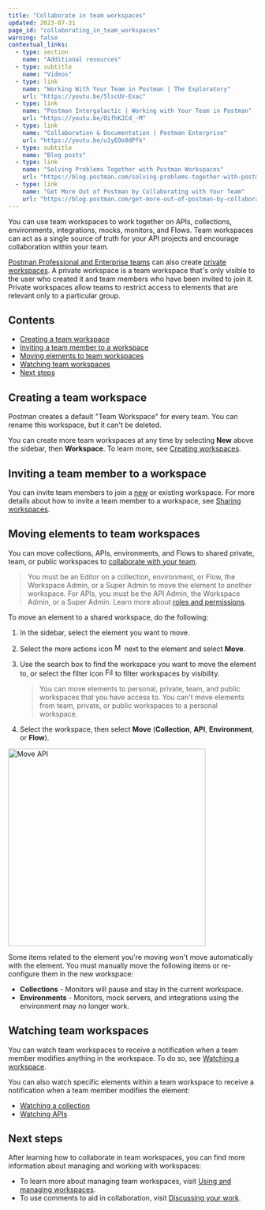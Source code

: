 ```yaml
---
title: "Collaborate in team workspaces"
updated: 2023-07-31
page_id: "collaborating_in_team_workspaces"
warning: false
contextual_links:
  - type: section
    name: "Additional resources"
  - type: subtitle
    name: "Videos"
  - type: link
    name: "Working With Your Team in Postman | The Exploratory"
    url: "https://youtu.be/5lscUV-Exac"
  - type: link
    name: "Postman Intergalactic | Working with Your Team in Postman"
    url: "https://youtu.be/OifhKJCd_-M"
  - type: link
    name: "Collaboration & Documentation | Postman Enterprise"
    url: "https://youtu.be/u1yEOo0dPfk"
  - type: subtitle
    name: "Blog posts"
  - type: link
    name: "Solving Problems Together with Postman Workspaces"
    url: "https://blog.postman.com/solving-problems-together-with-postman-workspaces/"
  - type: link
    name: "Get More Out of Postman by Collaborating with Your Team"
    url: "https://blog.postman.com/get-more-out-of-postman-by-collaborating-with-your-team/"
---
```


You can use team workspaces to work together on APIs, collections, environments, integrations, mocks, monitors, and Flows. Team workspaces can act as a single source of truth for your API projects and encourage collaboration within your team.

[Postman Professional and Enterprise teams](https://www.postman.com/pricing) can also create [private workspaces](/docs/collaborating-in-postman/using-workspaces/creating-workspaces/). A private workspace is a team workspace that's only visible to the user who created it and team members who have been invited to join it. Private workspaces allow teams to restrict access to elements that are relevant only to a particular group.

## Contents

* [Creating a team workspace](#creating-a-team-workspace)
* [Inviting a team member to a workspace](#inviting-a-team-member-to-a-workspace)
* [Moving elements to team workspaces](#moving-elements-to-team-workspaces)
* [Watching team workspaces](#watching-team-workspaces)
* [Next steps](#next-steps)

## Creating a team workspace

Postman creates a default "Team Workspace" for every team. You can rename this workspace, but it can't be deleted.

You can create more team workspaces at any time by selecting **New** above the sidebar, then **Workspace**. To learn more, see [Creating workspaces](/docs/collaborating-in-postman/using-workspaces/creating-workspaces/).

## Inviting a team member to a workspace

You can invite team members to join a [new](/docs/collaborating-in-postman/using-workspaces/creating-workspaces/) or existing workspace. For more details about how to invite a team member to a workspace, see [Sharing workspaces](/docs/collaborating-in-postman/using-workspaces/managing-workspaces/#sharing-workspaces).

## Moving elements to team workspaces

You can move collections, APIs, environments, and Flows to shared private, team, or public workspaces to [collaborate with your team](https://www.postman.com/api-platform/api-collaboration/).

> You must be an Editor on a collection, environment, or Flow, the Workspace Admin, or a Super Admin to move the element to another workspace. For APIs, you must be the API Admin, the Workspace Admin, or a Super Admin. Learn more about [roles and permissions](/docs/collaborating-in-postman/roles-and-permissions/).

To move an element to a shared workspace, do the following:

1. In the sidebar, select the element you want to move.

1. Select the more actions icon <img alt="More actions icon" src="https://assets.postman.com/postman-docs/icon-more-actions-v9.jpg#icon" width="16px"> next to the element and select **Move**.

1. Use the search box to find the workspace you want to move the element to, or select the filter icon <img alt="Filter icon" src="https://assets.postman.com/postman-docs/icon-filter.jpg#icon" width="16px"> to filter workspaces by visibility.

    > You can move elements to personal, private, team, and public workspaces that you have access to. You can't move elements from team, private, or public workspaces to a personal workspace.

1. Select the workspace, then select **Move** (**Collection**, **API**, **Environment**, or **Flow**).

<img alt="Move API" src="https://assets.postman.com/postman-docs/move-api-v9.1.jpg" width="400px"/>

Some items related to the element you're moving won't move automatically with the element. You must manually move the following items or re-configure them in the new workspace:

* **Collections** - Monitors will pause and stay in the current workspace.
* **Environments** - Monitors, mock servers, and integrations using the environment may no longer work.

## Watching team workspaces

You can watch team workspaces to receive a notification when a team member modifies anything in the workspace. To do so, see [Watching a workspace](/docs/collaborating-in-postman/using-workspaces/managing-workspaces/#watching-a-workspace).

You can also watch specific elements within a team workspace to receive a notification when a team member modifies the element:

* [Watching a collection](/docs/sending-requests/intro-to-collections/#watching-a-collection)
* [Watching APIs](/docs/designing-and-developing-your-api/managing-apis/#watching-apis)

## Next steps

After learning how to collaborate in team workspaces, you can find more information about managing and working with workspaces:

* To learn more about managing team workspaces, visit [Using and managing workspaces](/docs/collaborating-in-postman/using-workspaces/managing-workspaces/).
* To use comments to aid in collaboration, visit [Discussing your work](/docs/collaborating-in-postman/working-with-your-team/discussing-your-work/).

